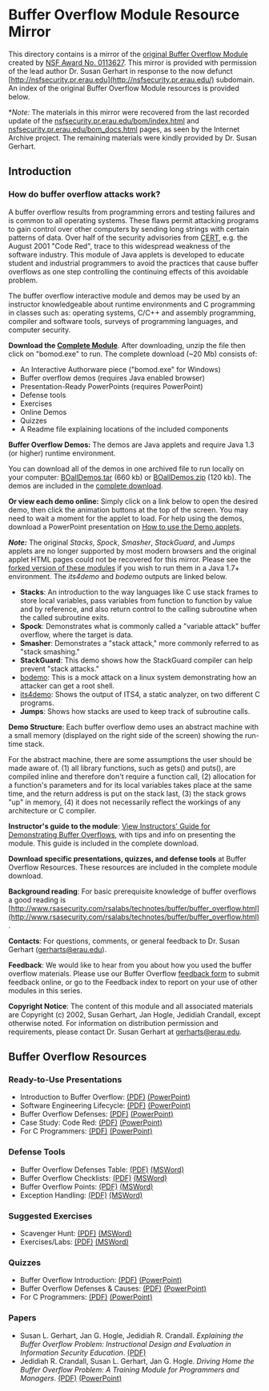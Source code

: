 # Buffer Overflow Module Resource Mirror


This directory contains is a mirror of the [original Buffer Overflow Module](http://nsfsecurity.pr.erau.edu/bom/) created by [NSF Award No. 0113627](http://www.nsf.gov/awardsearch/showAward?AWD_ID=0113627). This mirror is provided with permission of the lead author Dr. Susan Gerhart in response to the now defunct [http://nsfsecurity.pr.erau.edu](http://nsfsecurity.pr.erau.edu/) subdomain. An index of the original Buffer Overflow Module resources is provided below.

**Note:* The materials in this mirror were recovered from the last recorded update of the [nsfsecurity.pr.erau.edu/bom/index.html](https://web.archive.org/web/20140210111231/http://nsfsecurity.pr.erau.edu/bom/index.html) and [nsfsecurity.pr.erau.edu/bom\_docs.html](http://nsfsecurity.pr.erau.edu/bom_docs/bom_docs.html) pages, as seen by the Internet Archive project. The remaining materials were kindly provided by Dr. Susan Gerhart.

## Introduction

### How do buffer overflow attacks work?

A buffer overflow results from programming errors and testing failures and is common to all operating systems. These flaws permit attacking programs to gain control over other computers by sending long strings with certain patterns of data. Over half of the security advisories from [CERT](www.cert.org/), e.g. the August 2001 "Code Red", trace to this widespread weakness of the software industry. This module of Java applets is developed to educate student and industrial programmers to avoid the practices that cause buffer overflows as one step controlling the continuing effects of this avoidable problem.

The buffer overflow interactive module and demos may be used by an instructor knowledgeable about runtime environments and C programming in classes such as: operating systems, C/C++ and assembly programming, compiler and software tools, surveys of programming languages, and computer security.

**Download the [Complete Module](bomod.zip)**. After downloading, unzip the file then click on "bomod.exe" to run. The complete download (~20 Mb) consists of:

- An Interactive Authorware piece ("bomod.exe" for Windows)
- Buffer overflow demos (requires Java enabled browser)
- Presentation-Ready PowerPoints (requires PowerPoint)
- Defense tools
- Exercises
- Online Demos
- Quizzes
- A Readme file explaining locations of the included components

**Buffer Overflow Demos:** The demos are Java applets and require Java 1.3 (or higher) runtime environment.

You can download all of the demos in one archived file to run locally on your computer: [BOallDemos.tar](BOallDemos.tar) (660 kb) or [BOallDemos.zip](BOallDemos.zip) (120 kb). The demos are included in the [complete download](bomod.zip).

**Or view each demo online:** Simply click on a link below to open the desired demo, then click the animation buttons at the top of the screen. You may need to wait a moment for the applet to load. For help using the demos, download a PowerPoint presentation on [How to use the Demo applets](HowToUseApplet.pdf).

***Note:*** The original *Stacks*, *Spock*, *Smasher*, *StackGuard*, and *Jumps* applets are no longer supported by most modern browsers and the original applet HTML pages could not be recovered for this mirror. Please see the [forked version of these modules](../README.md) if you wish to run them in a Java 1.7+ environment. The *its4demo* and *bodemo* outputs are linked below.

- **Stacks**: An introduction to the way languages like C use stack frames to store local variables, pass variables from function to function by value and by reference, and also return control to the calling subroutine when the called subroutine exits. 
- **Spock**: Demonstrates what is commonly called a "variable attack" buffer overflow, where the target is data. 
- **Smasher**: Demonstrates a "stack attack," more commonly referred to as "stack smashing." 
- **StackGuard**: This demo shows how the StackGuard compiler can help prevent "stack attacks." 
- [bodemo](bodemo.txt): This is a mock attack on a linux system demonstrating how an attacker can get a root shell. 
- [its4demo](its4demo.txt): Shows the output of ITS4, a static analyzer, on two different C programs. 
- **Jumps**: Shows how stacks are used to keep track of subroutine calls.

**Demo Structure**: Each buffer overflow demo uses an abstract machine with a small memory (displayed on the right side of the screen) showing the run-time stack.

For the abstract machine, there are some assumptions the user should be made aware of. (1) all library functions, such as gets() and puts(), are compiled inline and therefore don't require a function call, (2) allocation for a function's parameters and for its local variables takes place at the same time, and the return address is put on the stack last, (3) the stack grows "up" in memory, (4) it does not necessarily reflect the workings of any architecture or C compiler.

**Instructor's guide to the module**: [View Instructors' Guide for Demonstrating Buffer Overflows](instructor_guide.md), with tips and info on presenting the module. This guide is included in the complete download.

**Download specific presentations, quizzes, and defense tools** at Buffer Overflow Resources. These resources are included in the complete module download.

**Background reading**: For basic prerequisite knowledge of buffer overflows a good reading is [http://www.rsasecurity.com/rsalabs/technotes/buffer/buffer_overflow.html](http://www.rsasecurity.com/rsalabs/technotes/buffer/buffer_overflow.html). 

**Contacts**: For questions, comments, or general feedback to Dr. Susan Gerhart ([gerharts@erau.edu](mailto:gerharts@erau.edu)).

**Feedback**: We would like to hear from you about how you used the buffer overflow materials. Please use our Buffer Overflow [feedback form](#) to submit feedback online, or go to the Feedback index to report on your use of other modules in this series.

**Copyright Notice**: The content of this module and all associated materials are Copyright (c) 2002, Susan Gerhart, Jan Hogle, Jedidiah Crandall, except otherwise noted. For information on distribution permission and requirements, please contact Dr. Susan Gerhart at [gerharts@erau.edu](mailto:gerharts@erau.edu).

## Buffer Overflow Resources

### Ready-to-Use Presentations

- Introduction to Buffer Overflow: [(PDF)](BODefensesTable.pdf) [(PowerPoint)](BODefensesTable.ppt)
- Software Engineering Lifecycle: [(PDF)](BO_SE_Lifecycle.pdf) [(PowerPoint)](BO_SE_Lifecycle.ppt)
- Buffer Overflow Defenses: [(PDF)](BODefenses.pdf) [(PowerPoint)](BODefenses.ppt)
- Case Study: Code Red: [(PDF)](CaseStudyCodeRed.pdf) [(PowerPoint)](CaseStudyCodeRed.ppt)
- For C Programmers: [(PDF)](ForCProgrammers.pdf) [(PowerPoint)](ForCProgrammers.ppt)

###  Defense Tools

- Buffer Overflow Defenses Table: [(PDF)](BODefenses.pdf) [(MSWord)](BODefenses.doc)
- Buffer Overflow Checklists: [(PDF)](BOChecklists.pdf) [(MSWord)](BOChecklists.doc)
- Buffer Overflow Points: [(PDF)](BOPoints.pdf) [(MSWord)](BOPoints.doc)
- Exception Handling: [(PDF)](ExceptionHandling.pdf) [(MSWord)](ExceptionHandling.doc)

###  Suggested Exercises

- Scavenger Hunt: [(PDF)](bo_scavenger_hunt.pdf) [(MSWord)](bo_scavenger_hunt.doc)
- Exercises/Labs: [(PDF)](bo_labs_exercises.pdf) [(MSWord)](bo_labs_exercises.doc)

### Quizzes

- Buffer Overflow Introduction: [(PDF)](QuizForIntroToBO.pdf) [(PowerPoint)](QuizForIntroToBO.ppt)
- Buffer Overflow Defenses & Causes: [(PDF)](QuizForBODefenses.pdf) [(PowerPoint)](QuizForBODefenses.ppt)
- For C Programmers: [(PDF)](QuizForCProgrammers.pdf) [(PowerPoint)](QuizForCProgrammers.ppt)

### Papers

- Susan L. Gerhart, Jan G. Hogle, Jedidiah R. Crandall. *Explaining the Buffer Overflow Problem: Instructional Design and Evaluation in Information Security Education*. [(PDF)](BufferEd.pdf)
- Jedidiah R. Crandall, Susan L. Gerhart, Jan G. Hogle. *Driving Home the Buffer Overflow Problem: A Training Module for Programmers and Managers*. [(PDF)](ncisse2002.pdf) [(PowerPoint)](ncisse2002.ppt)
